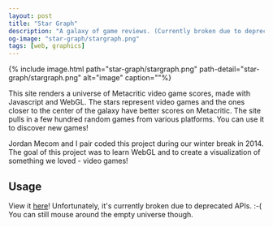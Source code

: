 ```yaml
---
layout: post
title: "Star Graph"
description: "A galaxy of game reviews. (Currently broken due to deprecated APIs.)"
og-image: "star-graph/stargraph.png"
tags: [web, graphics]
---
```


{% include image.html path="star-graph/stargraph.png"
                      path-detail="star-graph/stargraph.png"
                      alt="image"
                      caption=""%}

This site renders a universe of Metacritic video game scores, made with Javascript and WebGL. The stars represent video games and the ones closer to the center of the galaxy have better scores on Metacritic. The site pulls in a few hundred random games from various platforms. You can use it to discover new games!

Jordan Mecom and I pair coded this project during our winter break in 2014. The goal of this project was to learn WebGL and to create a visualization of something we loved - video games!

## Usage

View it [here](https://jmecom.github.io/star-graph/)! Unfortunately, it's currently broken due to deprecated APIs. :-( You can still mouse around the empty universe though.
